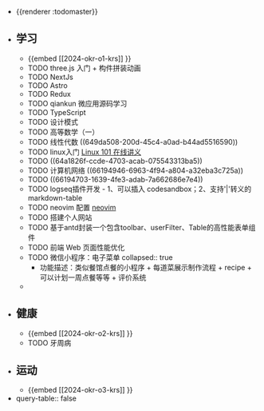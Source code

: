 - {{renderer :todomaster}}
- ## 学习
	- {{embed [[2024-okr-o1-krs]] }}
	- TODO three.js 入门 + 构件拼装动画
	- TODO NextJs
	- TODO Astro
	- TODO Redux
	- TODO qiankun 微应用源码学习
	- TODO TypeScript
	- TODO 设计模式
	- TODO 高等数学（一）
	- TODO 线性代数 ((649da508-200d-45c4-a0ad-b44ad5516590))
	- TODO linux入门 [Linux 101 在线讲义](https://101.lug.ustc.edu.cn/)
	- TODO ((64a1826f-ccde-4703-acab-075543313ba5))
	- TODO 计算机网络 ((66194946-6963-4f94-a804-a32eba3c725a))
	- TODO ((66194703-1639-4fe3-adab-7a662686e7e4))
	- TODO  logseq插件开发 - 1、可以插入 codesandbox；2、支持'|'转义的markdown-table
	- TODO neovim 配置 [neovim](https://www.devas.life/effective-neovim-setup-for-web-development-towards-2024/)
	- TODO 搭建个人网站
	- TODO 基于antd封装一个包含toolbar、userFilter、Table的高性能表单组件
	- TODO 前端 Web 页面性能优化
	- TODO 微信小程序：电子菜单
	  collapsed:: true
		- 功能描述：类似餐馆点餐的小程序 + 每道菜展示制作流程 + recipe + 可以计划一周点餐等等 + 评价系统
	-
- ## 健康
	- {{embed [[2024-okr-o2-krs]] }}
	- TODO 牙周病
- ## 运动
	- {{embed [[2024-okr-o3-krs]] }}
- query-table:: false